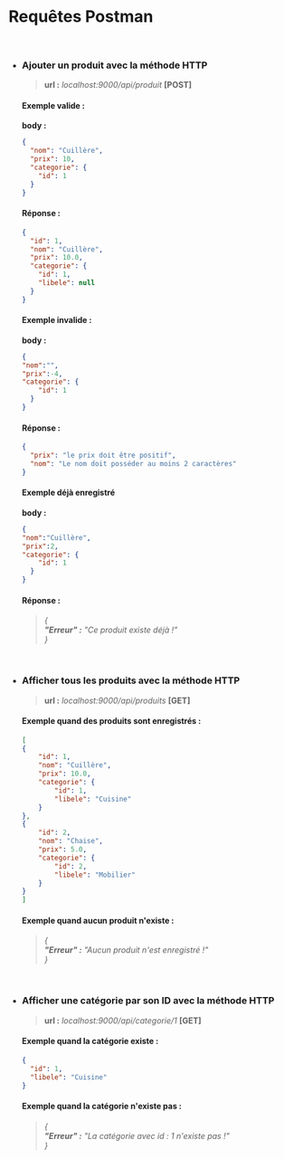 # Requêtes Postman

<br>

* ### Ajouter un produit avec la méthode HTTP
    > **url :** *localhost:9000/api/produit* **[POST]**
    
    #### Exemple valide :
    **body :**
    ```json
    {
      "nom": "Cuillère",
      "prix": 10,
      "categorie": {
        "id": 1
      }
    }
    ```
  
    #### Réponse :
    ```json
    {
      "id": 1,
      "nom": "Cuillère",
      "prix": 10.0,
      "categorie": {
        "id": 1,
        "libele": null
      }
    }
    ```

    #### Exemple invalide : 

    **body :**
    ```json
    {
    "nom":"",
    "prix":-4,
    "categorie": {
        "id": 1
      }
    }
    ```

    #### Réponse :
    ```json
    {
      "prix": "le prix doit être positif",
      "nom": "Le nom doit posséder au moins 2 caractères"
    }
    ```

    #### Exemple déjà enregistré
  
    **body :**
    ```json
    {
    "nom":"Cuillère",
    "prix":2,
    "categorie": {
        "id": 1
      }
    }
    ```

    #### Réponse :
    >*{<br>
    **"Erreur" :** "Ce produit existe déjà !"<br>}*

<br>

* ### Afficher tous les produits avec la méthode HTTP
  > **url :** *localhost:9000/api/produits* **[GET]**

    #### Exemple quand des produits sont enregistrés :
    ```json
    [
    {
        "id": 1,
        "nom": "Cuillère",
        "prix": 10.0,
        "categorie": {
            "id": 1,
            "libele": "Cuisine"
        }
    },
    {
        "id": 2,
        "nom": "Chaise",
        "prix": 5.0,
        "categorie": {
            "id": 2,
            "libele": "Mobilier"
        }
    }
    ]
    ```

    #### Exemple quand aucun produit n'existe :
    > *{<br>
    **"Erreur" :** "Aucun produit n'est enregistré !"<br>}*

<br>

* ### Afficher une catégorie par son ID avec la méthode HTTP
  > **url :** *localhost:9000/api/categorie/1* **[GET]**

  #### Exemple quand la catégorie existe :
  ```json
  {
    "id": 1,
    "libele": "Cuisine"
  }
  ```

  #### Exemple quand la catégorie n'existe pas :
  > *{<br>
  **"Erreur" :** "La catégorie avec id : 1 n'existe pas !"<br>}*